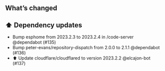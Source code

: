 ## What’s changed
## ⬆️ Dependency updates

- Bump esphome from 2023.2.3 to 2023.2.4 in /code-server @dependabot (#135)
- Bump peter-evans/repository-dispatch from 2.0.0 to 2.1.1 @dependabot (#136)
- ⬆️ Update cloudflare/cloudflared to version 2023.2.2 @elcajon-bot (#137)
